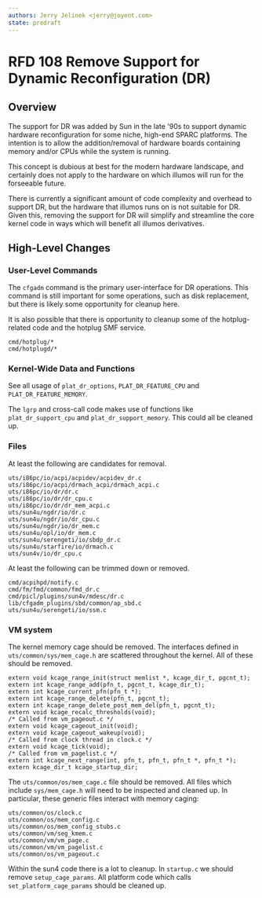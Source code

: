 ```yaml
---
authors: Jerry Jelinek <jerry@joyent.com>
state: predraft
---
```


# RFD 108 Remove Support for Dynamic Reconfiguration (DR)

## Overview

The support for DR was added by Sun in the late '90s to support dynamic
hardware reconfiguration for some niche, high-end SPARC platforms. The
intention is to allow the addition/removal of hardware boards containing
memory and/or CPUs while the system is running.

This concept is dubious at best for the modern hardware landscape, and certainly
does not apply to the hardware on which illumos will run for the forseeable
future.

There is currently a significant amount of code complexity and overhead to
support DR, but the hardware that illumos runs on is not suitable for DR. Given
this, removing the support for DR will simplify and streamline the core kernel
code in ways which will benefit all illumos derivatives.

## High-Level Changes

### User-Level Commands

The `cfgadm` command is the primary user-interface for DR operations. This
command is still important for some operations, such as disk replacement,
but there is likely some opportunity for cleanup here.

It is also possible that there is opportunity to cleanup some of the
hotplug-related code and the hotplug SMF service.

    cmd/hotplug/*
    cmd/hotplugd/*

### Kernel-Wide Data and Functions

See all usage of `plat_dr_options`, `PLAT_DR_FEATURE_CPU` and
`PLAT_DR_FEATURE_MEMORY`.

The `lgrp` and cross-call code makes use of functions like `plat_dr_support_cpu`
and `plat_dr_support_memory`. This could all be cleaned up.

### Files

At least the following are candidates for removal.

    uts/i86pc/io/acpi/acpidev/acpidev_dr.c
    uts/i86pc/io/acpi/drmach_acpi/drmach_acpi.c
    uts/i86pc/io/dr/dr.c
    uts/i86pc/io/dr/dr_cpu.c
    uts/i86pc/io/dr/dr_mem_acpi.c
    uts/sun4u/ngdr/io/dr.c
    uts/sun4u/ngdr/io/dr_cpu.c
    uts/sun4u/ngdr/io/dr_mem.c
    uts/sun4u/opl/io/dr_mem.c
    uts/sun4u/serengeti/io/sbdp_dr.c
    uts/sun4u/starfire/io/drmach.c
    uts/sun4v/io/dr_cpu.c

At least the following can be trimmed down or removed.

    cmd/acpihpd/notify.c
    cmd/fm/fmd/common/fmd_dr.c
    cmd/picl/plugins/sun4v/mdesc/dr.c
    lib/cfgadm_plugins/sbd/common/ap_sbd.c
    uts/sun4u/serengeti/io/ssm.c

### VM system

The kernel memory cage should be removed. The interfaces defined in
`uts/common/sys/mem_cage.h` are scattered throughout the kernel. All of these
should be removed.

    extern void kcage_range_init(struct memlist *, kcage_dir_t, pgcnt_t);
    extern int kcage_range_add(pfn_t, pgcnt_t, kcage_dir_t);
    extern int kcage_current_pfn(pfn_t *);
    extern int kcage_range_delete(pfn_t, pgcnt_t);
    extern int kcage_range_delete_post_mem_del(pfn_t, pgcnt_t);
    extern void kcage_recalc_thresholds(void);
    /* Called from vm_pageout.c */
    extern void kcage_cageout_init(void);
    extern void kcage_cageout_wakeup(void);
    /* Called from clock thread in clock.c */
    extern void kcage_tick(void);
    /* Called from vm_pagelist.c */
    extern int kcage_next_range(int, pfn_t, pfn_t, pfn_t *, pfn_t *);
    extern kcage_dir_t kcage_startup_dir;

The `uts/common/os/mem_cage.c` file should be removed. All files which
include `sys/mem_cage.h` will need to be inspected and cleaned up.
In particular, these generic files interact with memory caging:

    uts/common/os/clock.c
    uts/common/os/mem_config.c
    uts/common/os/mem_config_stubs.c
    uts/common/vm/seg_kmem.c
    uts/common/vm/vm_page.c
    uts/common/vm/vm_pagelist.c
    uts/common/os/vm_pageout.c

Within the sun4 code there is a lot to cleanup. In `startup.c` we should remove
`setup_cage_params`. All platform code which calls `set_platform_cage_params`
should be cleaned up.
